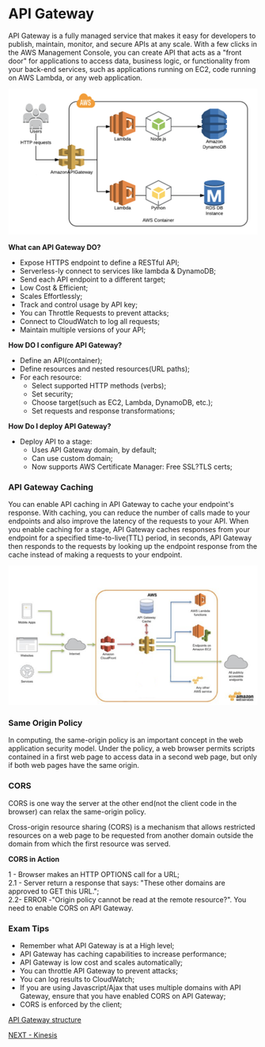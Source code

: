 # API Gateway  

API Gateway is a fully managed service that makes it easy for developers to publish, maintain, monitor, and secure APIs at any scale. With a few clicks in the AWS Management Console, you can create API that acts as a "front door" for applications to access data, business logic, or functionality from your back-end services, such as applications running on EC2, code running on AWS Lambda, or any web application.

![CDN](/imgs/api-gw.png)   

**What can API Gateway DO?**  

* Expose HTTPS endpoint to define a RESTful API;  
* Serverless-ly connect to services like lambda & DynamoDB;  
* Send each API endpoint to a different target;  
* Low Cost & Efficient;    
* Scales Effortlessly;  
* Track and control usage by API key;  
* You can Throttle Requests to prevent attacks;  
* Connect to CloudWatch to log all requests;
* Maintain multiple versions of your API;  

**How DO I configure API Gateway?**  

* Define an API(container);  
* Define resources and nested resources(URL paths);  
* For each resource:  
  * Select supported HTTP methods (verbs);
  * Set security;  
  * Choose target(such as EC2, Lambda, DynamoDB, etc.);  
  * Set requests and response transformations;  

**How Do I deploy API Gateway?**  

* Deploy API to a stage:
  * Uses API Gateway domain, by default;
  * Can use custom domain;  
  * Now supports AWS Certificate Manager: Free SSL?TLS certs;  


### API Gateway Caching  

You can enable API caching in API Gateway to cache your endpoint's response. With caching, you can reduce the number of calls made to your endpoints and also improve the latency of the requests to your API. When you enable caching for a stage, API Gateway caches responses from your endpoint for a specified time-to-live(TTL) period, in seconds, API Gateway then responds to the requests by looking up the endpoint response from the cache instead of making a requests to your endpoint.  

![CDN](/imgs/api-gw-caching.png)

### Same Origin Policy  

In computing, the same-origin policy is an important concept in the web application security model. Under the policy, a web browser permits scripts contained in a first web page to access data in a second web page, but only if both web pages have the same origin.  

### CORS  

CORS is one way the server at the other end(not the client code in the browser) can relax the same-origin policy.  

Cross-origin resource sharing (CORS) is a mechanism that allows restricted resources on a web page to be requested from another domain outside the domain from which the first resource was served.   

**CORS in Action**

1 -  Browser makes an HTTP OPTIONS call for a URL;  
2.1 -  Server return a response that says: "These other domains are approved to GET this URL.";  
2.2-  ERROR -"Origin policy cannot be read at the remote resource?". You need to enable CORS on API Gateway.



### Exam Tips  

* Remember what API Gateway is at a High level;  
* API Gateway has caching capabilities to increase performance;  
* API Gateway is low cost and scales automatically;  
* You can throttle API Gateway to prevent attacks;  
* You can log results to CloudWatch;  
* If you are using Javascript/Ajax that uses multiple domains with API Gateway, ensure that you have enabled CORS on API Gateway;  
* CORS is enforced by the client;  

[API Gateway structure](https://docs.aws.amazon.com/apigateway/api-reference/)

[NEXT - Kinesis](kinesis.md)
